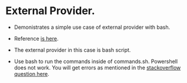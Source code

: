 # External Provider.

- Demonistrates a simple use case of external provider with bash. 

- Reference [is here](https://registry.terraform.io/providers/hashicorp/external/latest/docs/data-sources/data_source). 

- The external provider in this case is bash script.

- Use bash to run the commands inside of commands.sh. Powershell does not work. You will get errors as mentioned in the [stackoverflow question here](https://stackoverflow.com/q/72953037/1977871). 

